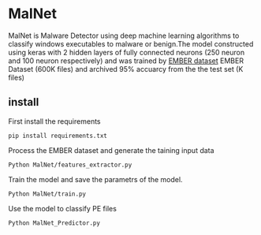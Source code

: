 # MalNet
MalNet is Malware Detector using deep machine learning algorithms to classify windows executables to malware or benign.The model constructed using keras with 2 hidden layers of fully connected neurons (250 neuron and 100 neuron respectively) and was trained by [EMBER dataset](https://github.com/endgameinc/ember) EMBER Dataset (600K files) and archived 95% accuarcy from the the test set (K files)
## install
First install the requirements
```
pip install requirements.txt
```
Process the EMBER dataset and generate the taining input data
```
Python MalNet/features_extractor.py
```
Train the model and save the parametrs of the model.
```
Python MalNet/train.py
```
Use the model to classify PE files
```
Python MalNet_Predictor.py
```
